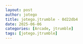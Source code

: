 ```yaml
---
layout: post
author: jotego
title: jotego.jtrumble - 0d22db4
date: 2025-06-06
categories: [Arcade, jtrumble]
tags: [jotego.jtrumble]
---
```


